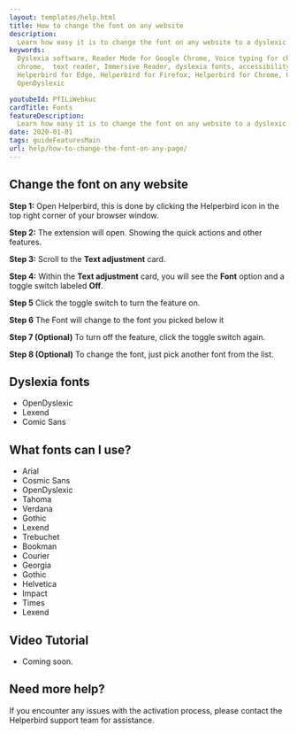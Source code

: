 ```yaml
---
layout: templates/help.html
title: How to change the font on any website
description:
  Learn how easy it is to change the font on any website to a dyslexic font with Helperbird.
keywords:
  Dyslexia software, Reader Mode for Google Chrome, Voice typing for chrome, Text to speech for
  chrome,  text reader, Immersive Reader, dyslexia fonts, accessibility software, dyslexia software,
  Helperbird for Edge, Helperbird for Firefox, Helperbird for Chrome, Opendyslexic for Chrome,
  OpenDyslexic

youtubeId: PfILiWebkuc
cardTitle: Fonts
featureDescription:
  Learn how easy it is to change the font on any website to a dyslexic font with Helperbird.
date: 2020-01-01
tags: guideFeaturesMain
url: help/how-to-change-the-font-on-any-page/
---
```


## Change the font on any website

**Step 1:** Open Helperbird, this is done by clicking the Helperbird icon in the top right corner of your browser window.

**Step 2:** The extension will open. Showing the quick actions and other features.

**Step 3:** Scroll to the **Text adjustment** card.

**Step 4:** Within the **Text adjustment** card, you will see the **Font** option and a toggle switch labeled **Off**.

**Step 5** Click the toggle switch to turn the feature on.

**Step 6** The Font will change to the font you picked below it

**Step 7 (Optional)** To turn off the feature, click the toggle switch again.

**Step 8 (Optional)** To change the font, just pick another font from the list.


## Dyslexia fonts

- OpenDyslexic
- Lexend
- Comic Sans

## What fonts can I use?

- Arial
- Cosmic Sans
- OpenDyslexic
- Tahoma
- Verdana
- Gothic
- Lexend
- Trebuchet
- Bookman
- Courier
- Georgia
- Gothic
- Helvetica
- Impact
- Times
- Lexend


## Video Tutorial

- Coming soon.



## Need more help?

If you encounter any issues with the activation process, please contact the Helperbird support team for assistance.




